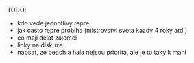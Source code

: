 TODO:
- kdo vede jednotlivy repre
- jak casto repre probiha (mistrovstvi sveta kazdy 4 roky atd.)
- co maji delat zajemci
- linky na diskuze
- napsat, ze beach a hala nejsou priorita, ale je to taky k mani
